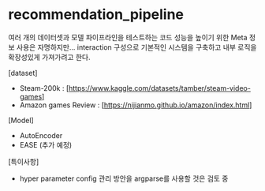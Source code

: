 # recommendation_pipeline
여러 개의 데이터셋과 모델 파이프라인을 테스트하는 코드
성능을 높이기 위한 Meta 정보 사용은 자명하지만...
interaction 구성으로 기본적인 시스템을 구축하고 내부 로직을 확장성있게 가져가려고 한다.

[dataset]
- Steam-200k : [https://www.kaggle.com/datasets/tamber/steam-video-games]
- Amazon games Review : [https://nijianmo.github.io/amazon/index.html]

[Model]
- AutoEncoder
- EASE (추가 예정)

[특이사항]
- hyper parameter config 관리 방안을 argparse를 사용할 것은 검토 중

